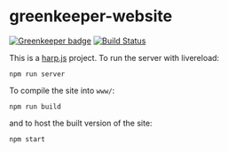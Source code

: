 # greenkeeper-website

[![Greenkeeper badge](https://badges.greenkeeper.io/greenkeeperio/website.svg)](https://greenkeeper.io/)
[![Build Status](https://travis-ci.org/greenkeeperio/website.svg?branch=master)](https://travis-ci.org/greenkeeperio/website)

This is a [harp.js](http://harpjs.com/) project. To run the server with livereload:

```
npm run server
```

To compile the site into `www/`:

```
npm run build
```

and to host the built version of the site:

```
npm start
```

